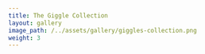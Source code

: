 ```yaml
---
title: The Giggle Collection
layout: gallery
image_path: /../assets/gallery/giggles-collection.png
weight: 3
---
```

